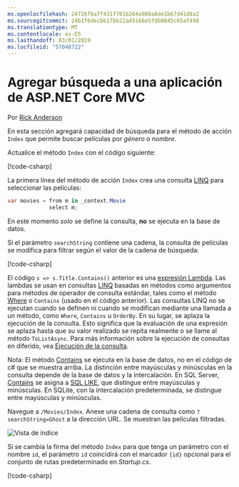 ```yaml
---
ms.openlocfilehash: 24726fba7f431f701b264a988a8de1b67d41d8a2
ms.sourcegitcommit: 24b1f6decbb17bb22a45166e5fdb0845c65af498
ms.translationtype: MT
ms.contentlocale: es-ES
ms.lasthandoff: 03/01/2019
ms.locfileid: "57048722"
---
```

# <a name="add-search-to-an-aspnet-core-mvc-app"></a>Agregar búsqueda a una aplicación de ASP.NET Core MVC

Por [Rick Anderson](https://twitter.com/RickAndMSFT)

En esta sección agregará capacidad de búsqueda para el método de acción `Index` que permite buscar películas por *género* o *nombre*.

Actualice el método `Index` con el código siguiente:
<!--
[!code-html[](~/tutorials/first-mvc-app/start-mvc/sample/MvcMovie/Views/Shared/_Layout.cshtml?highlight=7,31)]
-->

[!code-csharp[](~/tutorials/first-mvc-app/start-mvc/sample/MvcMovie/Controllers/MoviesController.cs?name=snippet_1stSearch)]

La primera línea del método de acción `Index` crea una consulta [LINQ](/dotnet/standard/using-linq) para seleccionar las películas:

```csharp
var movies = from m in _context.Movie
             select m;
```

En este momento *solo* se define la consulta, **no** se ejecuta en la base de datos.

Si el parámetro `searchString` contiene una cadena, la consulta de películas se modifica para filtrar según el valor de la cadena de búsqueda:

[!code-csharp[](~/tutorials/first-mvc-app/start-mvc/sample/MvcMovie/Controllers/MoviesController.cs?name=snippet_SearchNull2)]

El código `s => s.Title.Contains()` anterior es una [expresión Lambda](/dotnet/csharp/programming-guide/statements-expressions-operators/lambda-expressions). Las lambdas se usan en consultas [LINQ](/dotnet/standard/using-linq) basadas en métodos como argumentos para métodos de operador de consulta estándar, tales como el método [Where](/dotnet/api/system.linq.enumerable.where) o `Contains` (usado en el código anterior). Las consultas LINQ no se ejecutan cuando se definen ni cuando se modifican mediante una llamada a un método, como `Where`, `Contains` u `OrderBy`. En su lugar, se aplaza la ejecución de la consulta.  Esto significa que la evaluación de una expresión se aplaza hasta que su valor realizado se repita realmente o se llame al método `ToListAsync`. Para más información sobre la ejecución de consultas en diferido, vea [Ejecución de la consulta](/dotnet/framework/data/adonet/ef/language-reference/query-execution).

Nota: El método [Contains](/dotnet/api/system.data.objects.dataclasses.entitycollection-1.contains) se ejecuta en la base de datos, no en el código de c# que se muestra arriba. La distinción entre mayúsculas y minúsculas en la consulta depende de la base de datos y la intercalación. En SQL Server, [Contains](/dotnet/api/system.data.objects.dataclasses.entitycollection-1.contains) se asigna a [SQL LIKE](/sql/t-sql/language-elements/like-transact-sql), que distingue entre mayúsculas y minúsculas. En SQLite, con la intercalación predeterminada, se distingue entre mayúsculas y minúsculas.

Navegue a `/Movies/Index`. Anexe una cadena de consulta como `?searchString=Ghost` a la dirección URL. Se muestran las películas filtradas.

![Vista de índice](~/tutorials/first-mvc-app/search/_static/ghost.png)

Si se cambia la firma del método `Index` para que tenga un parámetro con el nombre `id`, el parámetro `id` coincidirá con el marcador `{id}` opcional para el conjunto de rutas predeterminado en *Startup.cs*.

[!code-csharp[](~/tutorials/first-mvc-app/start-mvc/sample/MvcMovie/Startup.cs?highlight=5&name=snippet_1)]
